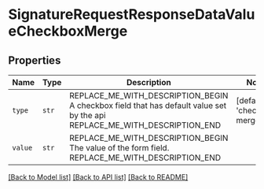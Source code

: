 # SignatureRequestResponseDataValueCheckboxMerge



## Properties
Name | Type | Description | Notes
------------ | ------------- | ------------- | -------------
| `type` | ```str``` | REPLACE_ME_WITH_DESCRIPTION_BEGIN A checkbox field that has default value set by the api REPLACE_ME_WITH_DESCRIPTION_END |  [default to 'checkbox-merge'] |
| `value` | ```str``` | REPLACE_ME_WITH_DESCRIPTION_BEGIN The value of the form field. REPLACE_ME_WITH_DESCRIPTION_END |  |

[[Back to Model list]](../README.md#documentation-for-models) [[Back to API list]](../README.md#documentation-for-api-endpoints) [[Back to README]](../README.md)

